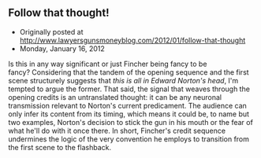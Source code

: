 ## Follow that thought!

 * Originally posted at http://www.lawyersgunsmoneyblog.com/2012/01/follow-that-thought
 * Monday, January 16, 2012

Is this in any way significant or just Fincher being fancy to be fancy? Considering that the tandem of the opening sequence and the first scene structurely suggests that _this is all in Edward Norton's head_, I'm tempted to argue the former. That said, the signal that weaves through the opening credits is an untranslated thought: it can be any neuronal transmission relevant to Norton's current predicament. The audience can only infer its content from its timing, which means it could be, to name but two examples, Norton's decision to stick the gun in his mouth or the fear of what he'll do with it once there. In short, Fincher's credit sequence undermines the logic of the very convention he employs to transition from the first scene to the flashback.